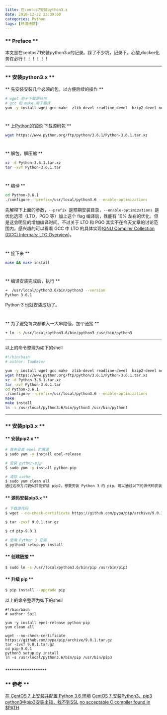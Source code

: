 ```yaml
---
title: 在centos7安装python3.x
date: 2018-12-22 23:39:00
categories: Python
tags: [环境搭建]
---
```


### ** Preface **

本文是在centos7.1安装python3.x的记录。踩了不少坑，记录下。心酸,docker化势在必行！！！！！！

*******************
### ** 安装python3.x **
** 先安装安装几个必须的包，以方便后续的操作 **
```bash
# wget 用于下载源码包
# gcc 和 make 用于编译
yum -y install wget gcc make  zlib-devel readline-devel  bzip2-devel ncurses-devel sqlite-devel gdbm-devel xz-devel
```

<div style="height:12px"></div>


** 上[Python的官网](https://www.python.org/) 下载源码包 **
```bash
wget https://www.python.org/ftp/python/3.6.1/Python-3.6.1.tar.xz
```
<div style="height:12px"></div>


** 解包，解压缩 **
```bash
xz -d Python-3.6.1.tar.xz
tar -xvf Python-3.6.1.tar
```
<div style="height:12px"></div>

** 编译 **
```bash
cd Python-3.6.1
./configure --prefix=/usr/local/python3.6 --enable-optimizations
```
先解释下上面的参数，`--prefix `是预期安装目录，`--enable-optimizations `是优化选项（LTO，PGO 等）加上这个 flag 编译后，性能有 10% 左右的优化，但是这会明显的增加编译时间。不过关于 LTO 和 PGO 其实不在今天文章的讨论范围内，感兴趣的可以看看 GCC 中 LTO 的具体实现([GNU Compiler Collection (GCC) Internals: LTO Overview](https://gcc.gnu.org/onlinedocs/gccint/LTO-Overview.html))。
<div style="height:12px"></div>


** 接下来 **
```bash
make && make install
```
<div style="height:12px"></div>

 
** 编译安装完成后，执行 **
```bash
➜  /usr/local/python3.6/bin/python3 --version
Python 3.6.1
```
Python 3 也就安装成功了。
<div style="height:12px"></div>


** 为了避免每次都输入一大串路径，加个链接 **
```bash
➜ ln -s /usr/local/python3.6/bin/python3 /usr/bin/python3
```

*******************
以上的命令整理为如下的shell

```bash
#!/bin/bash
# author: TaoBeier

yum -y install wget gcc make  zlib-devel readline-devel  bzip2-devel ncurses-devel sqlite-devel gdbm-devel xz-devel tk-devel openssl-devel
wget https://www.python.org/ftp/python/3.6.1/Python-3.6.1.tar.xz
xz -d Python-3.6.1.tar.xz
tar -xvf Python-3.6.1.tar
cd Python-3.6.1
./configure --prefix=/usr/local/python3.6 --enable-optimizations
make
make install
ln -s /usr/local/python3.6/bin/python3 /usr/bin/python3
```
*******************
### ** 安装pip3.x  **


#### ** 安装pip2.x **
```bash
# 首先安装 epel 扩展源
$ sudo yum -y install epel-release

# 安装 python-pip
$ sudo yum -y install python-pip

# 清除 cache
$ sudo yum clean all
通过这种方式貌似只能安装 pip2，想要安装 Python 3 的 pip，可以通过以下的源代码安装方式。
```

#### ** 源码安装pip3.x **
```bash
# 下载源代码
$ wget --no-check-certificate https://github.com/pypa/pip/archive/9.0.1.tar.gz

$ tar -zvxf 9.0.1.tar.gz

$ cd pip-9.0.1

# 使用 Python 3 安装
$ python3 setup.py install
```

#### ** 创建链接 **
```bash
$ sudo ln -s /usr/local/python3.6/bin/pip /usr/bin/pip3
```

#### ** 升级 pip **
```bash
$ pip install --upgrade pip
```

以上的命令整理为如下的shell
```
#!/bin/bash
# author: Sail

yum -y install epel-release python-pip
yum clean all

wget --no-check-certificate https://github.com/pypa/pip/archive/9.0.1.tar.gz
tar -zvxf 9.0.1.tar.gz
cd pip-9.0.1
python3 setup.py install
ln -s /usr/local/python3.6/bin/pip /usr/bin/pip3
```
<div style="height:12px"></div>
*******************

### ** 参考 **

[在 CentOS 7 上安装并配置 Python 3.6 环境](https://segmentfault.com/a/1190000009922582)
[CentOS 7 安装Python3、pip3](https://ehlxr.me/2017/01/07/CentOS-7-%E5%AE%89%E8%A3%85-Python3%E3%80%81pip3/)
[python3中pip3安装出错，找不到SSL](https://blog.csdn.net/jeryjeryjery/article/details/77880227)
[no acceptable C compiler found in $PATH](https://www.jianshu.com/p/5fbbe1435db2)
